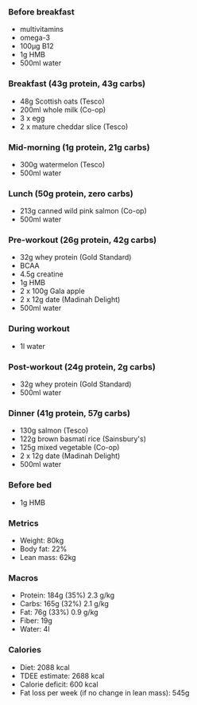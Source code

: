 ### Before breakfast

- multivitamins
- omega-3
- 100μg B12
- 1g HMB
- 500ml water

### Breakfast (43g protein, 43g carbs)

- 48g Scottish oats (Tesco)
- 200ml whole milk (Co-op)
- 3 x egg
- 2 x mature cheddar slice (Tesco)

### Mid-morning (1g protein, 21g carbs)

- 300g watermelon (Tesco)
- 500ml water

### Lunch (50g protein, zero carbs)

- 213g canned wild pink salmon (Co-op)
- 500ml water

### Pre-workout (26g protein, 42g carbs)

- 32g whey protein (Gold Standard)
- BCAA
- 4.5g creatine
- 1g HMB
- 2 x 100g Gala apple
- 2 x 12g date (Madinah Delight)
- 500ml water

### During workout

- 1l water

### Post-workout (24g protein, 2g carbs)

- 32g whey protein (Gold Standard)
- 500ml water

### Dinner (41g protein, 57g carbs)

- 130g salmon (Tesco)
- 122g brown basmati rice (Sainsbury's)
- 125g mixed vegetable (Co-op)
- 2 x 12g date (Madinah Delight)
- 500ml water

### Before bed

- 1g HMB

### Metrics

- Weight: 80kg
- Body fat: 22%
- Lean mass: 62kg

### Macros

- Protein: 184g (35%) 2.3 g/kg
- Carbs: 165g (32%) 2.1 g/kg
- Fat: 76g (33%) 0.9 g/kg
- Fiber: 19g
- Water: 4l

### Calories

- Diet: 2088 kcal
- TDEE estimate: 2688 kcal
- Calorie deficit: 600 kcal
- Fat loss per week (if no change in lean mass): 545g